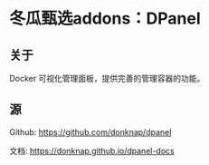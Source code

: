 # 冬瓜甄选addons：DPanel

## 关于

Docker 可视化管理面板，提供完善的管理容器的功能。

## 源

Github: https://github.com/donknap/dpanel

文档: https://donknap.github.io/dpanel-docs